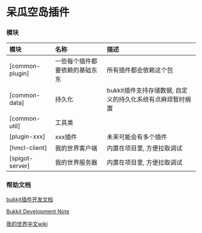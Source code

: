 # 呆瓜空岛插件

### 模块

| 模块              | 名称              | 描述                                |  
|:----------------|:----------------|:----------------------------------|
| [common-plugin] | 一些每个插件都要依赖的基础东东 | 所有插件都会依赖这个包                       |
| [common-data]   | 持久化             | bukkit插件支持存储数据, 自定义的持久化系统有点麻烦暂时搁置 |
| [common-util]   | 工具类             |                                   |
| [plugin-xxx]    | xxx插件           | 未来可能会有多个插件                        |
| [hmcl-client]   | 我的世界客户端         | 内置在项目里, 方便拉取调试                    |
| [spigot-server] | 我的世界服务器         | 内置在项目里, 方便拉取调试                    |

### 帮助文档

[bukkit插件开发文档](https://bukkit.windit.net/javadoc/)

[Bukkit Development Note](https://bdn.tdiant.net/#/)

[我的世界中文wiki](https://minecraft-zh.gamepedia.com/Minecraft_Wiki)